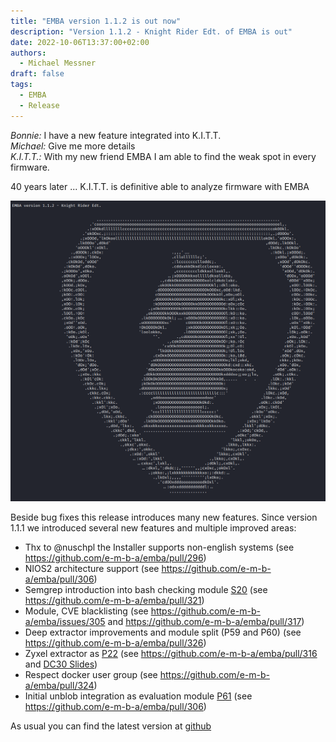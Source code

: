 ```yaml
---
title: "EMBA version 1.1.2 is out now"
description: "Version 1.1.2 - Knight Rider Edt. of EMBA is out"
date: 2022-10-06T13:37:00+02:00
authors:
  - Michael Messner
draft: false
tags:
  - EMBA
  - Release
---
```


*Bonnie:* I have a new feature integrated into K.I.T.T. \
*Michael:* Give me more details \
*K.I.T.T.:* With my new friend EMBA I am able to find the weak spot in every firmware.

40 years later ... K.I.T.T. is definitive able to analyze firmware with EMBA

![Version-1.1.2](/img/v1.1.2-KnightRider-Edt.png#center)

Beside bug fixes this release introduces many new features. Since version 1.1.1 we introduced several new features and multiple improved areas:

* Thx to @nuschpl the Installer supports non-english systems (see https://github.com/e-m-b-a/emba/pull/296)
* NIOS2 architecture support (see https://github.com/e-m-b-a/emba/pull/306)
* Semgrep introduction into bash checking module [S20](https://github.com/e-m-b-a/emba/blob/312bd12bbcf2149e74d5aea9c57872d4c40495ff/modules/S20_shell_check.sh#L81) (see https://github.com/e-m-b-a/emba/pull/321)
* Module, CVE blacklisting (see https://github.com/e-m-b-a/emba/issues/305 and https://github.com/e-m-b-a/emba/pull/317)
* Deep extractor improvements and module split (P59 and P60) (see https://github.com/e-m-b-a/emba/pull/326)
* Zyxel extractor as [P22](https://github.com/e-m-b-a/emba/blob/master/modules/P22_Zyxel_zip_decrypt.sh) (see https://github.com/e-m-b-a/emba/pull/316 and [DC30 Slides](https://media.defcon.org/DEF%20CON%2030/DEF%20CON%2030%20presentations/Jay%20Lagorio%20-%20Tear%20Down%20this%20Zywall%20Breaking%20Open%20Zyxel%20Encrypted%20Firmware.pdf))
* Respect docker user group (see https://github.com/e-m-b-a/emba/pull/324)
* Initial unblob integration as evaluation module [P61](https://github.com/e-m-b-a/emba/blob/master/modules/P61_unblob_eval.sh) (see https://github.com/e-m-b-a/emba/pull/306)

As usual you can find the latest version at [github](https://github.com/e-m-b-a/emba)
